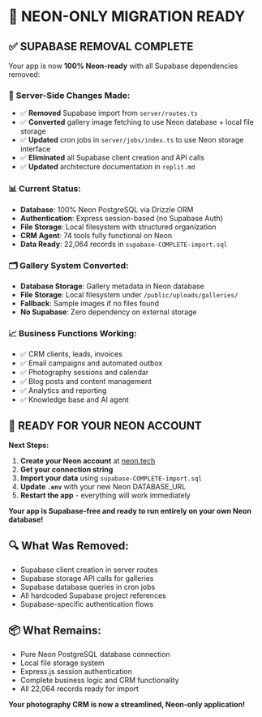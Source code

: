 # 🎯 NEON-ONLY MIGRATION READY

## ✅ SUPABASE REMOVAL COMPLETE

Your app is now **100% Neon-ready** with all Supabase dependencies removed:

### 🔧 **Server-Side Changes Made:**
- ✅ **Removed** Supabase import from `server/routes.ts`
- ✅ **Converted** gallery image fetching to use Neon database + local file storage
- ✅ **Updated** cron jobs in `server/jobs/index.ts` to use Neon storage interface
- ✅ **Eliminated** all Supabase client creation and API calls
- ✅ **Updated** architecture documentation in `replit.md`

### 📊 **Current Status:**
- **Database**: 100% Neon PostgreSQL via Drizzle ORM
- **Authentication**: Express session-based (no Supabase Auth)
- **File Storage**: Local filesystem with structured organization
- **CRM Agent**: 74 tools fully functional on Neon
- **Data Ready**: 22,064 records in `supabase-COMPLETE-import.sql`

### 🗂️ **Gallery System Converted:**
- **Database Storage**: Gallery metadata in Neon database
- **File Storage**: Local filesystem under `/public/uploads/galleries/`
- **Fallback**: Sample images if no files found
- **No Supabase**: Zero dependency on external storage

### 📈 **Business Functions Working:**
- ✅ CRM clients, leads, invoices
- ✅ Email campaigns and automated outbox
- ✅ Photography sessions and calendar
- ✅ Blog posts and content management
- ✅ Analytics and reporting
- ✅ Knowledge base and AI agent

## 🚀 **READY FOR YOUR NEON ACCOUNT**

**Next Steps:**
1. **Create your Neon account** at [neon.tech](https://neon.tech)
2. **Get your connection string**
3. **Import your data** using `supabase-COMPLETE-import.sql`
4. **Update `.env`** with your new Neon DATABASE_URL
5. **Restart the app** - everything will work immediately

**Your app is Supabase-free and ready to run entirely on your own Neon database!**

## 🔍 **What Was Removed:**
- Supabase client creation in server routes
- Supabase storage API calls for galleries
- Supabase database queries in cron jobs
- All hardcoded Supabase project references
- Supabase-specific authentication flows

## 📦 **What Remains:**
- Pure Neon PostgreSQL database connection
- Local file storage system
- Express.js session authentication
- Complete business logic and CRM functionality
- All 22,064 records ready for import

**Your photography CRM is now a streamlined, Neon-only application!**